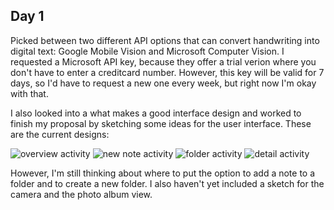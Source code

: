 ## Day 1
Picked between two different API options that can convert handwriting into digital text: Google Mobile Vision and Microsoft Computer Vision. I requested a Microsoft API key, because they offer a trial verion where you don't have to enter a creditcard number. However, this key will be valid for 7 days, so I'd have to request a new one every week, but right now I'm okay with that.

I also looked into a what makes a good interface design and worked to finish my proposal by sketching some ideas for the user interface. These are the current designs:

![overview activity](http://url/to/img.png)
![new note activity](http://url/to/img.png)
![folder activity](http://url/to/img.png)
![detail activity](http://url/to/img.png)

However, I'm still thinking about where to put the option to add a note to a folder and to create a new folder. I also haven't yet included a sketch for the camera and the photo album view.
